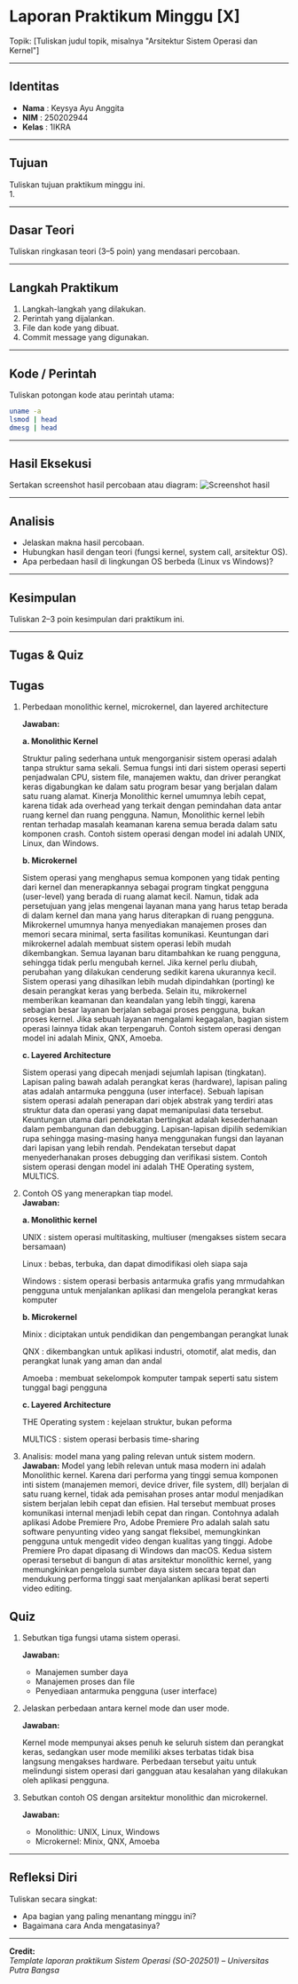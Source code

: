 
# Laporan Praktikum Minggu [X]
Topik: [Tuliskan judul topik, misalnya "Arsitektur Sistem Operasi dan Kernel"]

---

## Identitas
- **Nama**  : Keysya Ayu Anggita
- **NIM**   : 250202944
- **Kelas** : 1IKRA

---

## Tujuan
Tuliskan tujuan praktikum minggu ini.  
1. 

---

## Dasar Teori
Tuliskan ringkasan teori (3–5 poin) yang mendasari percobaan.

---

## Langkah Praktikum
1. Langkah-langkah yang dilakukan.  
2. Perintah yang dijalankan.  
3. File dan kode yang dibuat.  
4. Commit message yang digunakan.

---

## Kode / Perintah
Tuliskan potongan kode atau perintah utama:
```bash
uname -a
lsmod | head
dmesg | head
```

---

## Hasil Eksekusi
Sertakan screenshot hasil percobaan atau diagram:
![Screenshot hasil](screenshots/example.png)

---

## Analisis
- Jelaskan makna hasil percobaan.  
- Hubungkan hasil dengan teori (fungsi kernel, system call, arsitektur OS).  
- Apa perbedaan hasil di lingkungan OS berbeda (Linux vs Windows)?  

---

## Kesimpulan
Tuliskan 2–3 poin kesimpulan dari praktikum ini.

---

## Tugas & Quiz 
## Tugas
1. Perbedaan monolithic kernel, microkernel, dan layered architecture

    **Jawaban:**
   
   **a. Monolithic Kernel**
   
   Struktur paling sederhana untuk mengorganisir sistem operasi adalah tanpa struktur sama sekali. Semua fungsi inti dari sistem operasi seperti penjadwalan CPU, sistem file, manajemen waktu, dan driver perangkat keras digabungkan ke dalam satu program besar yang berjalan dalam satu ruang alamat. Kinerja Monolithic kernel umumnya lebih cepat, karena tidak ada overhead yang terkait dengan pemindahan data antar ruang kernel dan ruang pengguna. Namun, Monolithic kernel lebih rentan terhadap masalah keamanan karena semua berada dalam satu komponen crash. Contoh sistem operasi dengan model ini adalah UNIX, Linux, dan Windows.
   
   **b. Microkernel**
   
   Sistem operasi yang menghapus semua komponen yang tidak penting dari kernel dan menerapkannya sebagai program tingkat pengguna (user-level) yang berada di ruang alamat kecil. Namun, tidak ada persetujuan yang jelas mengenai layanan mana yang harus tetap berada di dalam kernel dan mana yang harus diterapkan di ruang pengguna. Mikrokernel umumnya hanya menyediakan manajemen proses dan memori secara minimal, serta fasilitas komunikasi. Keuntungan dari mikrokernel adalah membuat sistem operasi lebih mudah dikembangkan. Semua layanan baru ditambahkan ke ruang pengguna, sehingga tidak perlu mengubah kernel. Jika kernel perlu diubah, perubahan yang dilakukan cenderung sedikit karena ukurannya kecil. Sistem operasi yang dihasilkan lebih mudah dipindahkan (porting) ke desain perangkat keras yang berbeda. Selain itu, mikrokernel memberikan keamanan dan keandalan yang lebih tinggi, karena sebagian besar layanan berjalan sebagai proses pengguna, bukan proses kernel. Jika sebuah layanan mengalami kegagalan, bagian sistem operasi lainnya tidak akan terpengaruh. Contoh sistem operasi dengan model ini adalah Minix, QNX, Amoeba.
   
   **c. Layered Architecture**
   
   Sistem operasi yang dipecah menjadi sejumlah lapisan (tingkatan). Lapisan paling bawah adalah perangkat keras (hardware), lapisan paling atas adalah antarmuka pengguna (user interface). Sebuah lapisan sistem operasi adalah penerapan dari objek abstrak yang terdiri atas struktur data dan operasi yang dapat memanipulasi data tersebut. Keuntungan utama dari pendekatan bertingkat adalah kesederhanaan dalam pembangunan dan debugging. Lapisan-lapisan dipilih sedemikian rupa sehingga masing-masing hanya menggunakan fungsi dan layanan dari lapisan yang lebih rendah. Pendekatan tersebut dapat menyederhanakan proses debugging dan verifikasi sistem. Contoh sistem operasi dengan model ini adalah THE Operating system, MULTICS.
   
2. Contoh OS yang menerapkan tiap model.  
   **Jawaban:**
 
   **a. Monolithic kernel**
   
   UNIX : sistem operasi multitasking, multiuser (mengakses sistem secara bersamaan)
   
   Linux : bebas, terbuka, dan dapat dimodifikasi oleh siapa saja
   
   Windows : sistem operasi berbasis antarmuka grafis yang mrmudahkan pengguna untuk menjalankan aplikasi dan
   mengelola perangkat keras komputer

   **b. Microkernel**

   Minix : diciptakan untuk pendidikan dan pengembangan perangkat lunak

   QNX : dikembangkan untuk aplikasi industri, otomotif, alat medis, dan perangkat lunak yang aman dan andal

   Amoeba : membuat sekelompok komputer tampak seperti satu sistem tunggal bagi pengguna

   **c. Layered Architecture**

   THE Operating system : kejelaan struktur, bukan peforma

   MULTICS : sistem operasi berbasis time-sharing
   
3. Analisis: model mana yang paling relevan untuk sistem modern.  
   **Jawaban:**
   Model yang lebih relevan untuk masa modern ini adalah Monolithic kernel. Karena dari performa yang tinggi semua       komponen inti sistem (manajemen memori, device driver, file system, dll) berjalan di satu ruang kernel, tidak ada     pemisahan proses antar modul menjadikan sistem berjalan lebih cepat dan efisien. Hal tersebut membuat proses          komunikasi internal menjadi lebih cepat dan ringan. Contohnya adalah aplikasi Adobe Premiere Pro, Adobe Premiere      Pro adalah salah satu software penyunting video yang sangat fleksibel, memungkinkan pengguna untuk mengedit video     dengan kualitas yang tinggi. Adobe Premiere Pro dapat dipasang di Windows dan macOS. Kedua sistem operasi tersebut    di bangun di atas arsitektur monolithic kernel, yang memungkinkan pengelola sumber daya sistem secara tepat dan       mendukung performa tinggi saat menjalankan aplikasi berat seperti video editing.
## Quiz
1. Sebutkan tiga fungsi utama sistem operasi.
   
   **Jawaban:**
   - Manajemen sumber daya
   - Manajemen proses dan file
   - Penyediaan antarmuka pengguna (user interface)
2. Jelaskan perbedaan antara kernel mode dan user mode.
   
   **Jawaban:**
   
   Kernel mode mempunyai akses penuh ke seluruh sistem dan perangkat keras, sedangkan user mode memiliki akses           terbatas tidak bisa langsung mengakses hardware. Perbedaan tersebut yaitu untuk melindungi sistem operasi dari        gangguan atau kesalahan yang dilakukan oleh aplikasi pengguna.  
3. Sebutkan contoh OS dengan arsitektur monolithic dan microkernel.
   
   **Jawaban:**
   - Monolithic: UNIX, Linux, Windows
   - Microkernel: Minix, QNX, Amoeba

---

## Refleksi Diri
Tuliskan secara singkat:
- Apa bagian yang paling menantang minggu ini?  
- Bagaimana cara Anda mengatasinya?  

---

**Credit:**  
_Template laporan praktikum Sistem Operasi (SO-202501) – Universitas Putra Bangsa_
